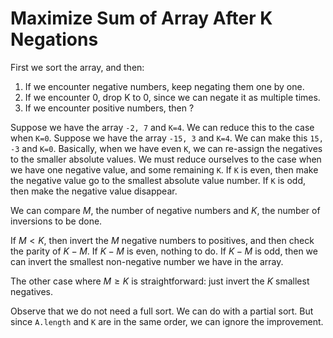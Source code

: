 # Maximize Sum of Array After K Negations

First we sort the array, and then:

1. If we encounter negative numbers, keep negating them one by one.
2. If we encounter 0, drop K to 0, since we can negate it as multiple times.
3. If we encounter positive numbers, then ?

Suppose we have the array `-2, 7` and `K=4`. We can reduce this to the case when `K=0`. Suppose we have the array `-15, 3` and `K=4`. We can make this `15, -3` and `K=0`. Basically, when we have even `K`, we can re-assign the negatives to the smaller absolute values. We must reduce ourselves to the case when we have one negative value, and some remaining `K`. If `K` is even, then make the negative value go to the smallest absolute value number. If `K` is odd, then make the negative value disappear.

We can compare $M$, the number of negative numbers and $K$, the number of inversions to be done.

If $M < K$, then invert the $M$ negative numbers to positives, and then check the parity of $K-M$. If $K - M$ is even, nothing to do. If $K-M$ is odd, then we can invert the smallest non-negative number we have in the array.

The other case where $M \geq K$ is straightforward: just invert the $K$ smallest negatives.

Observe that we do not need a full sort. We can do with a partial sort. But since `A.length` and `K` are in the same order, we can ignore the improvement.